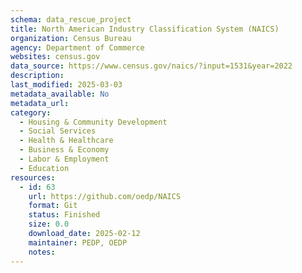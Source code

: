 ```yaml
---
schema: data_rescue_project 
title: North American Industry Classification System (NAICS)
organization: Census Bureau
agency: Department of Commerce
websites: census.gov
data_source: https://www.census.gov/naics/?input=1531&year=2022
description: 
last_modified: 2025-03-03
metadata_available: No
metadata_url: 
category:
  - Housing & Community Development 
  - Social Services 
  - Health & Healthcare 
  - Business & Economy 
  - Labor & Employment 
  - Education 
resources:
  - id: 63
    url: https://github.com/oedp/NAICS
    format: Git
    status: Finished
    size: 0.0
    download_date: 2025-02-12
    maintainer: PEDP, OEDP
    notes: 
---
```

